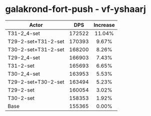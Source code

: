 # galakrond-fort-push - vf-yshaarj
| Actor | DPS | Increase |
|---|:---:|:---:|
|T31-2_4-set|172522|11.04%|
|T29-2-set+T31-2-set|170393|9.67%|
|T30-2-set+T31-2-set|168200|8.26%|
|T29-2_4-set|166903|7.43%|
|T31-2-set|165693|6.65%|
|T30-2_4-set|163953|5.53%|
|T29-2-set+T30-2-set|163494|5.23%|
|T29-2-set|160054|3.02%|
|T30-2-set|158353|1.92%|
|Base|155365|0.00%|
